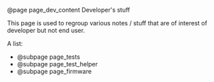 @page page_dev_content Developer's stuff

This page is used to regroup various notes / stuff that
are of interest of developer but not end user.

A list: 

  * @subpage page_tests
  * @subpage page_test_helper 
  * @subpage page_firmware
